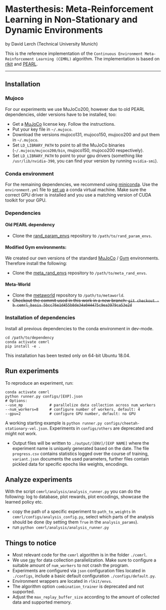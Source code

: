 # Masterthesis: Meta-Reinforcement Learning in Non-Stationary and Dynamic Environments

by David Lerch (Technical University Munich)

This is the reference implementation of the `Continuous Environment Meta-Reinforcement Learning (CEMRL)` algorithm.
The implementation is based on [rlkit](https://github.com/vitchyr/rlkit) and [PEARL](https://github.com/katerakelly/oyster).

--------------------------------------

## Installation

### Mujoco
For our experiments we use MuJoCo200, however due to old PEARL dependencies, older versions have to be installed, too:
- Get a [MuJoCo](https://www.roboti.us/index.html) license key. Follow the instructions.
- Put your key file in `~/.mujoco`.
- Download the versions mujoco131, mujoco150, mujoco200 and put them in `~/.mujoco`.
- Set `LD_LIBRARY_PATH` to point to all the MuJoCo binaries (`~/.mujoco/mujoco200/bin`, mujoco150, mujoco200 respectively).
- Set `LD_LIBRARY_PATH` to point to your gpu drivers (something like `/usr/lib/nvidia-390`, you can find your version by running `nvidia-smi`).

### Conda environment
For the remaining dependencies, we recommend using [miniconda](https://docs.conda.io/en/latest/miniconda.html).
Use the `environment.yml` file to [set up](https://docs.conda.io/projects/conda/en/latest/user-guide/tasks/manage-environments.html#) a conda virtual machine.
Make sure the correct GPU driver is installed and you use a matching version of CUDA toolkit for your GPU.

### Dependencies

#### Old PEARL dependency
- Clone the [rand_param_envs](https://github.com/dennisl88/rand_param_envs.git) repository to `/path/to/rand_param_envs`.

#### Modified Gym environments:
We created our own versions of the standard [MuJoCo](https://www.roboti.us/index.html) / [Gym](https://gym.openai.com/) environments.
Therefore install the following:
- Clone the [meta_rand_envs](https://github.com/LerchD/meta_rand_envs) repository to `/path/to/meta_rand_envs`.

#### Meta-World
- Clone the [metaworld](https://github.com/rlworkgroup/metaworld) repository to `/path/to/metaworld`.
- ~~Checkout the commit used in this work in a new branch:  `git checkout -b cemrl_basis 5bcc76e1d455b8de34a044475c9ea3979ca53e2d`~~

### Installation of dependencies
Install all previous dependencies to the conda environment in dev-mode.
```
cd /path/to/dependency
conda activate cemrl
pip install -e .
```
This installation has been tested only on 64-bit Ubuntu 18.04.

## Run experiments
To reproduce an experiment, run:
```
conda activate cemrl
python runner.py configs/[EXP].json
# Options:
--use_mp            # parallelize data collection across num_workers
--num_workers=8     # configure number of workers, default: 4
--gpu=2             # configure GPU number, default: no GPU
```
A working starting example is `python runner.py configs/cheetah-stationary-vel.json`.
Experiments in `configs/others` are deprecated and might not work.
- Output files will be written to `./output/[ENV]/[EXP NAME]` where the experiment name is uniquely generated based on the date.
The file `progress.csv` contains statistics logged over the course of training, `variant.json` documents the used parameters,
  further files contain pickled data for specific epochs like weights, encodings.
  

## Analyze experiments
With the script `cemrl/analysis/analysis_runner.py` you can do the following:
log to database, plot rewards, plot encodings, showcase the learned policy etc.
- copy the path of a specific experiment to `path_to_weights` in `cemrl/configs/analysis_config.py`,
  select which parts of the analysis should be done (by setting them `True` in the `analysis_params`).
- run `python cemrl/analysis/analysis_runner.py`


## Things to notice
- Most relevant code for the `cemrl` algorithm is in the folder `./cemrl`.
- We use [ray](https://docs.ray.io/en/master/) for data collection parallelization.
Make sure to configure a suitable amount of `num_workers` to not crash the program.
- Experiments are configured via `json` configuration files located in `./configs`, include a basic default configuration `./configs/default.py`.
- Environment wrappers are located in `rlkit/envs`.
- The algorithm option `combination_trainer` is deprecated and not supported.
- Adjust the `max_replay_buffer_size` according to the amount of collected data and supported memory.